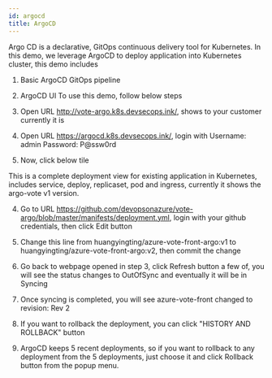 ```yaml
---
id: argocd
title: ArgoCD
---
```


Argo CD is a declarative, GitOps continuous delivery tool for Kubernetes. In this demo, we leverage ArgoCD to deploy application into Kubernetes cluster, this demo includes
1.	Basic ArgoCD GitOps pipeline
2.	ArgoCD UI
To use this demo, follow below steps
1.	Open URL http://vote-argo.k8s.devsecops.ink/, shows to your customer currently it is 
 
2.	Open URL https://argocd.k8s.devsecops.ink/, login with 
Username: admin
Password: P@ssw0rd
3.	Now, click below tile
 
This is a complete deployment view for existing application in Kubernetes, includes service, deploy, replicaset, pod and ingress, currently it shows the argo-vote v1 version.
 
4.	Go to URL https://github.com/devopsonazure/vote-argo/blob/master/manifests/deployment.yml, login with your github credentials, then click Edit button
 
5.	Change this line from huangyingting/azure-vote-front-argo:v1 to huangyingting/azure-vote-front-argo:v2, then commit the change
 
6.	Go back to webpage opened in step 3, click Refresh button a few of, you will see the status changes to OutOfSync and eventually it will be in Syncing
 
7.	Once syncing is completed, you will see azure-vote-front changed to revision: Rev 2
 
8.	If you want to rollback the deployment, you can click "HISTORY AND ROLLBACK" button 
 
9.	ArgoCD keeps 5 recent deployments, so if you want to rollback to any deployment from the 5 deployments, just choose it and click Rollback button from the popup menu.

